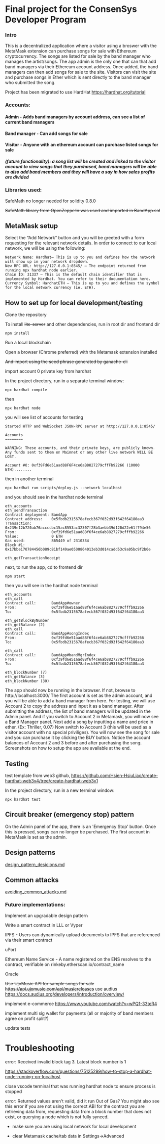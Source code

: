 # Final project for the ConsenSys Developer Program
### Intro

This is a decentralized application where a visitor using a broswer with the MetaMask extension can purchase songs for sale with Ethereum cryptocurrency. The songs are listed for sale by the band manager who manages the artist/songs. The app admin is the only one that can that add band managers via their Ethereum account address. Once added, the band managers can then add songs for sale to the site. Visitors can visit the site and purchase songs in Ether which is sent directly to the band manager who submitted the song.  

Project has been migrated to use HardHat https://hardhat.org/tutorial

        
       
### Accounts:
#### Admin - Adds band managers by account address, can see a list of current band managers
#### Band manager - Can add songs for sale
#### Visitor - Anyone with an ethereum account can purchase listed songs for sale
##### (future functionality): a song list will be created and linked to the visitor account to view songs that they purchased, band managers will be able to also add band members and they will have a say in how sales profits are divided

### Libraries used:
SafeMath no longer needed for solidity 0.8.0

~~SafeMath library from OpenZeppelin was used and imported in BandApp.sol~~

## MetaMask setup
Select the “Add Network” button and you will be greeted with a form requesting for the relevant network details. In order to connect to our local network, we will be using the following:

    Network Name: Hardhat— This is up to you and defines how the network will show up in your network dropdown.
    New RPC URL: http://127.0.0.1:8545/ — The endpoint returned from running npx hardhat node earlier.
    Chain ID: 31337 — This is the default chain identifier that is implemented by Hardhat. You can refer to their documentation here.
    Currency Symbol: HardhatETH — This is up to you and defines the symbol for the local network currency (ie. ETH).

## How to set up for local development/testing

Clone the repository

To install ~~lite-server~~ and other dependencies, run in root dir and frontend dir

    npm install
    
Run a local blockchain
    
   

Open a browser (Chrome preferred) with the Metamask extension installed 

~~And import using the seed phrase generated by ganache-cli~~

import account 0 private key from hardhat

In the project directory, run in a separate terminal window: 
    
    npx hardhat compile

then

    npx hardhat node

you will see list of accounts for testing

    Started HTTP and WebSocket JSON-RPC server at http://127.0.0.1:8545/

    Accounts
    ========

    WARNING: These accounts, and their private keys, are publicly known.
    Any funds sent to them on Mainnet or any other live network WILL BE LOST.

    Account #0: 0xf39Fd6e51aad88F6F4ce6aB8827279cffFb92266 (10000 ETH)........

then in another terminal

    npx hardhat run scripts/deploy.js --network localhost

and you should see in the hardhat node terminal


    eth_accounts
    eth_sendTransaction
    Contract deployment: BandApp
    Contract address:    0x5fbdb2315678afecb367f032d93f642f64180aa3
    Transaction:         0x239e12b720ab76accccbc15ac8553ac32307f28b3aebb39d120d22e61f794e56
    From:                0xf39fd6e51aad88f6f4ce6ab8827279cfffb92266
    Value:               0 ETH
    Gas used:            865449 of 2310334
    Block #1:            0x17bbe170784456b089c81bf149ae0500864013eb3d014cadd53c9a05bc9f2b0e

    eth_getTransactionReceipt




next, to run the app, cd to frontend dir

    npm start

then you will see in the hardhat node terminal

    eth_accounts
    eth_call
    Contract call:       BandApp#owner
    From:                0xf39fd6e51aad88f6f4ce6ab8827279cfffb92266
    To:                  0x5fbdb2315678afecb367f032d93f642f64180aa3

    eth_getBlockByNumber
    eth_getBalance (2)
    eth_call
    Contract call:       BandApp#songIndex
    From:                0xf39fd6e51aad88f6f4ce6ab8827279cfffb92266
    To:                  0x5fbdb2315678afecb367f032d93f642f64180aa3

    eth_call
    Contract call:       BandApp#bandMgrIndex
    From:                0xf39fd6e51aad88f6f4ce6ab8827279cfffb92266
    To:                  0x5fbdb2315678afecb367f032d93f642f64180aa3

    eth_blockNumber (7)
    eth_getBalance (3)
    eth_blockNumber (30)

The app should now be running in the browser. If not, browse to http://localhost:3000/ The first account is set as the admin account, and you will be able to add a band manager from here. For testing, we will use Account 2 to copy the address and input it as a band manager. After submitting the address, the list of band managers will be updated in the Admin panel. And if you switch to Account 2 in Metamask, you will now see a Band Manager panel. Next add a song by inputting a name and price in ether. (Ex: Thriller, 0.07) Now switch to Account 3 (this will be used as a visitor account with no special priviliges). You will now see the song for sale and you can purchase it by clicking the BUY button. Notice the account balances of Account 2 and 3 before and after purchasing the song. Screenshots on how to setup the app are available at the end.



## Testing
test template from web3 github, https://github.com/Hsien-HsiuLiao/create-hardhat-web3v4/tree/create-hardhat-web3v1

 In the project directory, run in a new terminal window:

    
    npx hardhat test

 

## Circuit breaker (emergency stop) pattern
On the Admin panel of the app, there is an 'Emergency Stop' button. Once this is pressed, songs can no longer be purchased. The first account in MetaMask is set as the admin.

## Design patterns
[design_pattern_desicions.md](..//master/design_pattern_desicions.md)

## Common attacks
[avoiding_common_attacks.md](..//master/avoiding_common_attacks.md)


### Future implementations:

   Implement an upgradable design pattern
   
   Write a smart contract in LLL or Vyper

IPFS -   Users can dynamically upload documents to IPFS that are referenced via their smart contract

uPort

Ethereum Name Service -   A name registered on the ENS resolves to the contract, verifiable on rinkeby.etherscan.io/contract_name

Oracle

~~Use UjoMusic API for sample songs for sale https://api.ujomusic.com/api/musicreleases~~ use audius https://docs.audius.org/developers/introduction/overview/

implement e-commerce https://www.youtube.com/watch?v=wPQ1-33teR4

implement multi sig wallet for payments (all or majority of band members agree on profit split?)



update tests


# Troubleshooting

error: Received invalid block tag 3. Latest block number is 1

https://stackoverflow.com/questions/75125299/how-to-stop-a-hardhat-node-running-on-localhost

close vscode terminal that was running hardhat node to ensure process is stopped

error: Returned values aren't valid, did it run Out of Gas? You might also see this error if you are not using the correct ABI for the contract you are retrieving data from, requesting data from a block number that does not exist, or querying a node which is not fully synced.

- make sure you are using local network for local development

- clear Metamask cache/tab data in Settings->Advanced